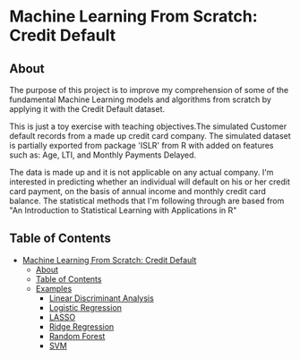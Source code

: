 # Machine Learning From Scratch: Credit Default

## About
The purpose of this project is to improve my comprehension of some of the fundamental Machine Learning models and algorithms from scratch by applying it with the Credit Default dataset.

This is just a toy exercise with teaching objectives.The simulated Customer default records from a made up credit card company. The simulated dataset is partially exported from package 'ISLR' from R with added on features such as: Age, LTI, and Monthly Payments Delayed.

The data is made up and it is not applicable on any actual company. I'm interested in predicting whether an individual will default on his or her credit card payment, on the basis of annual income and monthly credit card balance. The statistical methods that I'm following through are based from "An Introduction to Statistical Learning with Applications in R"

## Table of Contents
- [Machine Learning From Scratch: Credit Default](#machine-learning-from-scratch:-credit-default)
  * [About](#about)
  * [Table of Contents](#table-of-contents)
  * [Examples](#examples)
    + [Linear Discriminant Analysis](1_Linear_Discriminant_Analysis/Linear_Discriminant_Analysis.py)
    + [Logistic Regression](2_Logistic-Regression/Logistic-Reg-Scratch.py)
    + [LASSO](3_Lasso/Lasso.py)
    + [Ridge Regression](4_Ridge-Regression/Ridge-Regression.py)
    + [Random Forest](5_Random-Forest/random-forest-hypertuning.py)
    + [SVM](6_SVM/SVM-Credit-Default.py)
    

